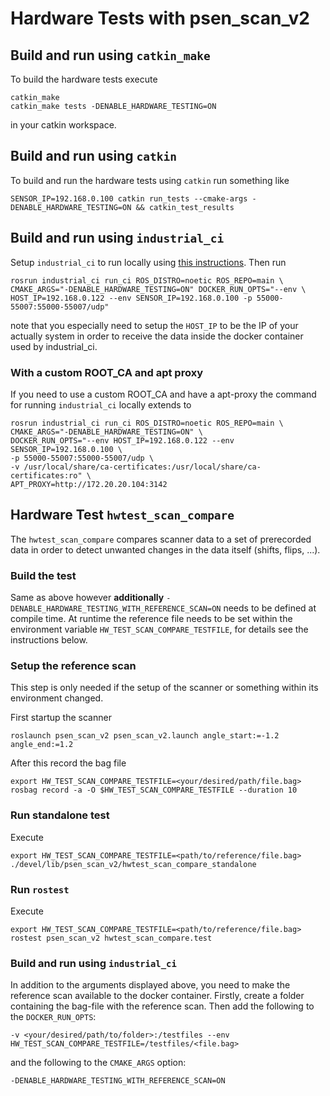 <!--
Copyright (c) 2020-2021 Pilz GmbH & Co. KG

Licensed under the Apache License, Version 2.0 (the "License");
you may not use this file except in compliance with the License.
You may obtain a copy of the License at

    http://www.apache.org/licenses/LICENSE-2.0

Unless required by applicable law or agreed to in writing, software
distributed under the License is distributed on an "AS IS" BASIS,
WITHOUT WARRANTIES OR CONDITIONS OF ANY KIND, either express or implied.
See the License for the specific language governing permissions and
limitations under the License.

-->

# Hardware Tests with psen_scan_v2

## Build and run using `catkin_make`
To build the hardware tests execute
```
catkin_make
catkin_make tests -DENABLE_HARDWARE_TESTING=ON
```
in your catkin workspace.

## Build and run using `catkin`
To build and run the hardware tests using `catkin` run something like
```
SENSOR_IP=192.168.0.100 catkin run_tests --cmake-args -DENABLE_HARDWARE_TESTING=ON && catkin_test_results
```
## Build and run using `industrial_ci`
Setup `industrial_ci` to run locally using [this instructions](https://github.com/ros-industrial/industrial_ci/blob/master/doc/index.rst#simplest-way-to-run-locally).
Then run
```
rosrun industrial_ci run_ci ROS_DISTRO=noetic ROS_REPO=main \
CMAKE_ARGS="-DENABLE_HARDWARE_TESTING=ON" DOCKER_RUN_OPTS="--env \
HOST_IP=192.168.0.122 --env SENSOR_IP=192.168.0.100 -p 55000-55007:55000-55007/udp"
```
note that you especially need to setup the `HOST_IP` to be the IP of your actually system
in order to receive the data inside the docker container used by industrial_ci.

### With a custom ROOT_CA and apt proxy
If you need to use a custom ROOT_CA and have a apt-proxy the command for running `industrial_ci` locally extends to
```
rosrun industrial_ci run_ci ROS_DISTRO=noetic ROS_REPO=main \
CMAKE_ARGS="-DENABLE_HARDWARE_TESTING=ON" \
DOCKER_RUN_OPTS="--env HOST_IP=192.168.0.122 --env SENSOR_IP=192.168.0.100 \
-p 55000-55007:55000-55007/udp \
-v /usr/local/share/ca-certificates:/usr/local/share/ca-certificates:ro" \
APT_PROXY=http://172.20.20.104:3142
```

## Hardware Test `hwtest_scan_compare`
The `hwtest_scan_compare` compares scanner data to a set of prerecorded data in order to detect unwanted changes in the data itself (shifts, flips, ...).

### Build the test
Same as above however **additionally** `-DENABLE_HARDWARE_TESTING_WITH_REFERENCE_SCAN=ON` needs to be defined at compile time. At runtime the reference file needs to be set within the environment variable `HW_TEST_SCAN_COMPARE_TESTFILE`, for details see the instructions below.
### Setup the reference scan
This step is only needed if the setup of the scanner or something within its environment changed.

First startup the scanner
```
roslaunch psen_scan_v2 psen_scan_v2.launch angle_start:=-1.2 angle_end:=1.2
```

After this record the bag file

```
export HW_TEST_SCAN_COMPARE_TESTFILE=<your/desired/path/file.bag>
rosbag record -a -O $HW_TEST_SCAN_COMPARE_TESTFILE --duration 10
```

### Run standalone test
Execute
```
export HW_TEST_SCAN_COMPARE_TESTFILE=<path/to/reference/file.bag>
./devel/lib/psen_scan_v2/hwtest_scan_compare_standalone
```

### Run `rostest`
Execute
```
export HW_TEST_SCAN_COMPARE_TESTFILE=<path/to/reference/file.bag>
rostest psen_scan_v2 hwtest_scan_compare.test
```

### Build and run using `industrial_ci`
In addition to the arguments displayed above, you need to make the reference scan available to the docker container. Firstly, create a folder containing the bag-file with the reference scan. Then add the following to the `DOCKER_RUN_OPTS`:
```
-v <your/desired/path/to/folder>:/testfiles --env HW_TEST_SCAN_COMPARE_TESTFILE=/testfiles/<file.bag>
```
and the following to the `CMAKE_ARGS` option:
```
-DENABLE_HARDWARE_TESTING_WITH_REFERENCE_SCAN=ON
```
